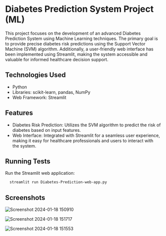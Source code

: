 
# Diabetes Prediction System Project (ML)

This project focuses on the development of an advanced Diabetes Prediction System using Machine Learning techniques. The primary goal is to provide precise diabetes risk predictions using the Support Vector Machine (SVM) algorithm. Additionally, a user-friendly web interface has been implemented using Streamlit, making the system accessible and valuable for informed healthcare decision support.

## Technologies Used


 - Python
 - Libraries: scikit-learn, pandas, NumPy
 - Web Framework: Streamlit

## Features

- Diabetes Risk Prediction: Utilizes the SVM algorithm to predict the risk of diabetes based on input features.
- Web Interface: Integrated with Streamlit for a seamless user experience, making it easy for healthcare professionals and users to interact with the system.



## Running Tests

Run the Streamlit web application:
```bash
  streamlit run Diabetes-Prediction-web-app.py
```


## Screenshots

![Screenshot 2024-01-18 150910](https://github.com/Mohamed-Ithar-Daouadi/Diabetes-Prediction-System/assets/152387989/f6be37e4-d6ca-4074-997b-7bda5872c315)

![Screenshot 2024-01-18 151717](https://github.com/Mohamed-Ithar-Daouadi/Diabetes-Prediction-System/assets/152387989/556392a2-6354-45ba-ad7d-8a2e3ab0ad76)


![Screenshot 2024-01-18 151553](https://github.com/Mohamed-Ithar-Daouadi/Diabetes-Prediction-System/assets/152387989/2097e4b4-159f-4b30-9a0a-0a4cb5cd678c)


